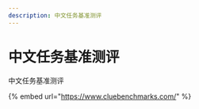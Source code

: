 ```yaml
---
description: 中文任务基准测评
---
```


# 中文任务基准测评

中文任务基准测评

{% embed url="https://www.cluebenchmarks.com/" %}



